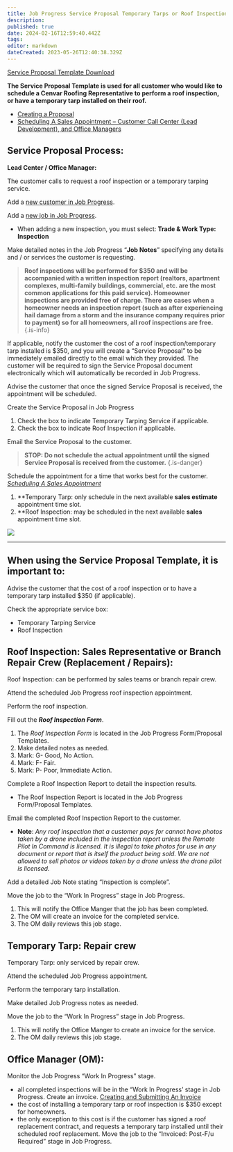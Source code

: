 ```yaml
---
title: Job Progress Service Proposal Temporary Tarps or Roof Inspections
description: 
published: true
date: 2024-02-16T12:59:40.442Z
tags: 
editor: markdown
dateCreated: 2023-05-26T12:40:38.329Z
---
```


[Service Proposal Template Download](/procedures-job-progress/service-proposal-temporary-tarps-or-roof-inspection/service-proposal-template.pdf)

**The Service Proposal Template is used for all customer who would like to schedule a Cenvar Roofing Representative to perform a roof inspection, or have a temporary tarp installed on their roof.**

-   [Creating a Proposal](https://wiki2.cenvarroofing.com/i/95)
-   [Scheduling A Sales Appointment – Customer Call Center (Lead Development), and Office Managers](https://wiki2.cenvarroofing.com/i/57)

## **Service Proposal Process:**

**Lead Center / Office Manager:**

The customer calls to request a roof inspection or a temporary tarping service.

Add a [new customer in Job Progress](/i/90). 

Add a [new job in Job Progress](/i/90). 

-   When adding a new inspection, you must select: **Trade & Work Type: Inspection**

Make detailed notes in the Job Progress “**Job Notes**” specifying any details and / or services the customer is requesting.

> **Roof inspections will be performed for $350 and will be accompanied with a written inspection report (realtors, apartment complexes, multi-family buildings, commercial, etc. are the most common applications for this paid service).  Homeowner inspections are provided free of charge. There are cases when a homeowner needs an inspection report (such as after experiencing hail damage from a storm and the insurance company requires prior to payment) so for all homeowners, all roof inspections are free.**
{.is-info}


If applicable, notify the customer the cost of a roof inspection/temporary tarp installed is $350, and you will create a “Service Proposal” to be immediately emailed directly to the email which they provided. The customer will be required to sign the Service Proposal document electronically which will automatically be recorded in Job Progress.

Advise the customer that once the signed Service Proposal is received, the appointment will be scheduled.

Create the Service Proposal in Job Progress

1.  Check the box to indicate Temporary Tarping Service if applicable.
2.  Check the box to indicate Roof Inspection if applicable.

Email the Service Proposal to the customer.

> **STOP: Do not schedule the actual appointment until the signed Service Proposal is received from the customer.**
{.is-danger}


Schedule the appointment for a time that works best for the customer. [*Scheduling A Sales Appointment*](https://wiki2.cenvarroofing.com/i/57)

1.  \*\*Temporary Tarp: only schedule in the next available **sales estimate** appointment time slot.
2.  \*\*Roof Inspection: may be scheduled in the next available **sales** appointment time slot.

![](https://wiki.cenvarroofing.com/wp-content/uploads/2021/08/image-2-1024x856.png)

---

## **When using the Service Proposal Template, it is important to:**

Advise the customer that the cost of a roof inspection or to have a temporary tarp installed $350 (if applicable).

Check the appropriate service box:

-   Temporary Tarping Service
-   Roof Inspection

## **Roof Inspection: Sales Representative or Branch Repair Crew (Replacement / Repairs):**

Roof Inspection: can be performed by sales teams or branch repair crew.

Attend the scheduled Job Progress roof inspection appointment.

Perform the roof inspection.

Fill out the ***Roof Inspection Form***.

1.  The *Roof Inspection Form* is located in the Job Progress Form/Proposal Templates.
2.  Make detailed notes as needed.
3.  Mark: G- Good, No Action.
4.  Mark: F- Fair.
5.  Mark: P- Poor, Immediate Action.

Complete a Roof Inspection Report to detail the inspection results.

-   The Roof Inspection Report is located in the Job Progress Form/Proposal Templates.

Email the completed Roof Inspection Report to the customer.

-   **Note**: *Any roof inspection that a customer pays for cannot have photos taken by a drone included in the inspection report unless the Remote Pilot In Command is licensed. It is illegal to take photos for use in any document or report that is itself the product being sold. We are not allowed to sell photos or videos taken by a drone unless the drone pilot is licensed.*

Add a detailed Job Note stating “Inspection is complete”.

Move the job to the “Work In Progress” stage in Job Progress.

1.  This will notify the Office Manger that the job has been completed.
2.  The OM will create an invoice for the completed service.
3.  The OM daily reviews this job stage.

## **Temporary Tarp: Repair crew**

Temporary Tarp: only serviced by repair crew.

Attend the scheduled Job Progress appointment.

Perform the temporary tarp installation.

Make detailed Job Progress notes as needed.

Move the job to the “Work In Progress” stage in Job Progress.

1.  This will notify the Office Manger to create an invoice for the service.
2.  The OM daily reviews this job stage.

## **Office Manager (OM):**

Monitor the Job Progress “Work In Progress” stage.

-   all completed inspections will be in the “Work In Progress’ stage in Job Progress.
Create an invoice. [Creating and Submitting An Invoice](https://wiki2.cenvarroofing.com/i/88)
-   the cost of installing a temporary tarp or roof inspection is $350 except for homeowners.
-   the only exception to this cost is if the customer has signed a roof replacement contract, and requests a temporary tarp installed until their scheduled roof replacement.
Move the job to the “Invoiced: Post-F/u Required” stage in Job Progress.